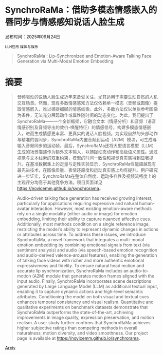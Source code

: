 # SynchroRaMa：借助多模态情感嵌入的唇同步与情感感知说话人脸生成

发布时间：2025年09月24日

`LLM应用` `媒体与娱乐`

> SynchroRaMa : Lip-Synchronized and Emotion-Aware Talking Face Generation via Multi-Modal Emotion Embedding

# 摘要

> 音频驱动的说话人脸生成近年来备受关注，尤其适用于需要生动自然的人机交互场景。然而，现有多数情感感知方法仅依赖单一模态（音频或图像）提取情感嵌入，难以捕捉细腻的情感线索。此外，多数方法仅以单张参考图像为条件，无法充分展现动作或属性随时间的动态变化。为此，我们提出了SynchroRaMa——一个全新框架，它融合文本（情感分析）和音频（语音情感识别及音频导出的效价-唤醒特征）的情感信号，构建多模态情感嵌入，进而生成情感更丰富、更真实的说话人脸视频。为实现自然的头部动作与精准的唇同步，SynchroRaMa内置音频到运动（A2M）模块，可生成与输入音频同步的运动帧。最后，SynchroRaMa还将大型语言模型（LLM）生成的场景描述作为额外文本输入，以捕捉动态动作和高级语义属性。通过视觉与文本线索的双重约束，模型的时间一致性和视觉真实感得到显著提升。在基准数据集上的定量与定性实验显示，SynchroRaMa性能超越现有最先进技术，在图像质量、表情还原度和运动真实感上均有提升。用户研究进一步证实，SynchroRaMa在整体自然度、运动多样性及视频流畅度上的主观评分均高于其他竞争方法。项目页面详见<https://novicemm.github.io/synchrorama>。

> Audio-driven talking face generation has received growing interest, particularly for applications requiring expressive and natural human-avatar interaction. However, most existing emotion-aware methods rely on a single modality (either audio or image) for emotion embedding, limiting their ability to capture nuanced affective cues. Additionally, most methods condition on a single reference image, restricting the model's ability to represent dynamic changes in actions or attributes across time. To address these issues, we introduce SynchroRaMa, a novel framework that integrates a multi-modal emotion embedding by combining emotional signals from text (via sentiment analysis) and audio (via speech-based emotion recognition and audio-derived valence-arousal features), enabling the generation of talking face videos with richer and more authentic emotional expressiveness and fidelity. To ensure natural head motion and accurate lip synchronization, SynchroRaMa includes an audio-to-motion (A2M) module that generates motion frames aligned with the input audio. Finally, SynchroRaMa incorporates scene descriptions generated by Large Language Model (LLM) as additional textual input, enabling it to capture dynamic actions and high-level semantic attributes. Conditioning the model on both visual and textual cues enhances temporal consistency and visual realism. Quantitative and qualitative experiments on benchmark datasets demonstrate that SynchroRaMa outperforms the state-of-the-art, achieving improvements in image quality, expression preservation, and motion realism. A user study further confirms that SynchroRaMa achieves higher subjective ratings than competing methods in overall naturalness, motion diversity, and video smoothness. Our project page is available at <https://novicemm.github.io/synchrorama>.

[Arxiv](https://arxiv.org/abs/2509.19965)